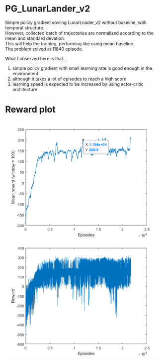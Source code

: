 # PG_LunarLander_v2  
Simple policy gradient sovling LunarLnader_v2 without baseline, wtih temporal structure.  
However, collected batch of trajectories are normalized according to the mean and standard devation.  
This will help the training, performing like using mean baseline.  
The problem solved at 11840 episode.  
  
What I observed here is that...  
1) simple policy gradient with small learning rate is good enough in the environment  
2) although it takes a lot of episodes to reach a high score  
3) learning speed is expected to be increased by using actor-critic architecture  

# Reward plot
![reward_plot](https://github.com/SHINDONGMYUNG/PG_LunarLander_v2/blob/master/reward_plot.png)  
![reward_plot2](https://github.com/SHINDONGMYUNG/PG_LunarLander_v2/blob/master/reward_plot2.png)
